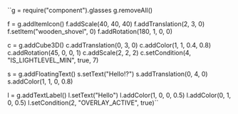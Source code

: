 ``g = require("component").glasses
g.removeAll()

f = g.addItemIcon()
f.addScale(40, 40, 40)
f.addTranslation(2, 3, 0)
f.setItem("wooden_shovel", 0)
f.addRotation(180, 1, 0, 0)

c = g.addCube3D()
c.addTranslation(0, 3, 0)
c.addColor(1, 1, 0.4, 0.8)
c.addRotation(45, 0, 0, 1)
c.addScale(2, 2, 2)
c.setCondition(4, "IS_LIGHTLEVEL_MIN", true, 7)

s = g.addFloatingText()
s.setText("Hello!?")
s.addTranslation(0, 4, 0)
s.addColor(1, 1, 0, 0.8)

l = g.addTextLabel()
l.setText("Hello")
l.addColor(1, 0, 0, 0.5)
l.addColor(0, 1, 0, 0.5)
l.setCondition(2, "OVERLAY_ACTIVE", true)``